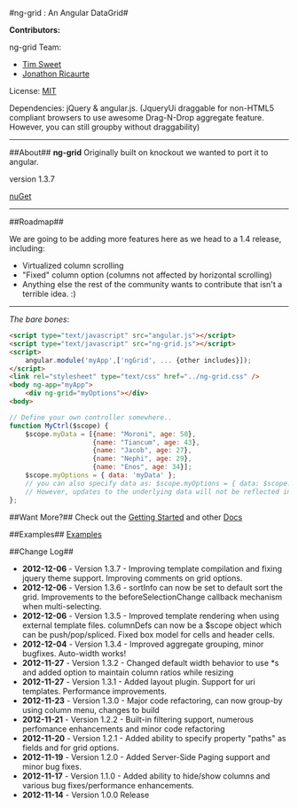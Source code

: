 #ng-grid : An Angular DataGrid#

__Contributors:__

ng-grid Team:
* [Tim Sweet](http://ornerydevelopment.blogspot.com/)
* [Jonathon Ricaurte](https://github.com/xcrico)
 
License: [MIT](http://www.opensource.org/licenses/mit-license.php)

Dependencies: jQuery & angular.js. (JqueryUi draggable for non-HTML5 compliant browsers to use awesome Drag-N-Drop aggregate feature. However, you can still groupby without draggability)
***
##About##
__ng-grid__ Originally built on knockout we wanted to port it to angular.

version 1.3.7

[nuGet](https://nuget.org/packages/ng-grid)

***
##Roadmap##

We are going to be adding more features here as we head to a 1.4 release, including:

* Virtualized column scrolling
* "Fixed" column option (columns not affected by horizontal scrolling)
* Anything else the rest of the community wants to contribute that isn't a terrible idea. :)

***
_The bare bones_:

```html
<script type="text/javascript" src="angular.js"></script>
<script type="text/javascript" src="ng-grid.js"></script>
<script>
    angular.module('myApp',['ngGrid', ... {other includes}]);
</script>
<link rel="stylesheet" type="text/css" href="../ng-grid.css" /> 
<body ng-app="myApp">
    <div ng-grid="myOptions"></div>
<body>
```
```javascript
// Define your own controller somewhere..
function MyCtrl($scope) {
	$scope.myData = [{name: "Moroni", age: 50},
                     {name: "Tiancum", age: 43},
                     {name: "Jacob", age: 27},
                     {name: "Nephi", age: 29},
                     {name: "Enos", age: 34}];
	$scope.myOptions = { data: 'myData' };
	// you can also specify data as: $scope.myOptions = { data: $scope.myData }. 
	// However, updates to the underlying data will not be reflected in the grid
};

```

##Want More?##
Check out the [Getting Started](https://github.com/angular-ui/ng-grid/wiki/Getting-started) and other [Docs](https://github.com/angular-ui/ng-grid/wiki)

##Examples##
[Examples](http://angular-ui.github.com/ng-grid/#/examples)

##Change Log##
* __2012-12-06__ - Version 1.3.7 - Improving template compilation and fixing jquery theme support. Improving comments on grid options.
* __2012-12-06__ - Version 1.3.6 - sortInfo can now be set to default sort the grid. Improvements to the beforeSelectionChange callback mechanism when multi-selecting.
* __2012-12-06__ - Version 1.3.5 - Improved template rendering when using external template files. columnDefs can now be a $scope object which can be push/pop/spliced. Fixed box model for cells and header cells.
* __2012-12-04__ - Version 1.3.4 - Improved aggregate grouping, minor bugfixes. Auto-width works!
* __2012-11-27__ - Version 1.3.2 - Changed default width behavior to use *s and added option to maintain column ratios while resizing
* __2012-11-27__ - Version 1.3.1 - Added layout plugin. Support for uri templates. Performance improvements.
* __2012-11-23__ - Version 1.3.0 - Major code refactoring, can now group-by using column menu, changes to build
* __2012-11-21__ - Version 1.2.2 - Built-in filtering support, numerous perfomance enhancements and minor code refactoring
* __2012-11-20__ - Version 1.2.1 - Added ability to specify property "paths" as fields and for grid options.
* __2012-11-19__ - Version 1.2.0 - Added Server-Side Paging support and minor bug fixes.
* __2012-11-17__ - Version 1.1.0 - Added ability to hide/show columns and various bug fixes/performance enhancements.
* __2012-11-14__ - Version 1.0.0 Release